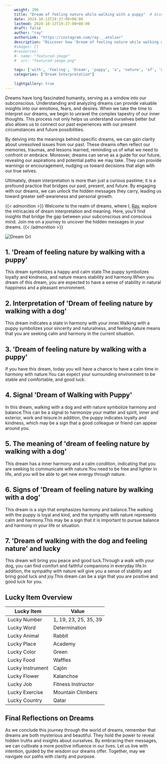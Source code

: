 ```yaml
---
    weight: 296
    title: "Dream of feeling nature while walking with a puppy"  # Assuming 'title' column exists
    date: 2024-10-13T19:37:00+08:00
    lastmod: 2024-10-13T19:37:00+08:00
    draft: false
    author: "ray"
    authorLink: "https://instagram.com/ray._.atelier"
    description: "Discover how 'Dream of feeling nature while walking with a puppy' can interpret your future and uncover its significant meanings in your life."
    #images: []
    #resources:
    #- name: "featured-image"
    #  src: "featured-image.png"
    
    tags: ['with', 'feeling', 'Dream', 'puppy', 'a', 'nature', 'of', 'while', 'walking']
    categories: ["Dream Interpretation"]
    
    lightgallery: true
---
```

    
Dreams have long fascinated humanity, serving as a window into our subconscious. Understanding and analyzing dreams can provide valuable insights into our emotions, fears, and desires. When we take the time to interpret our dreams, we begin to unravel the complex tapestry of our inner thoughts. This process not only helps us understand ourselves better but also allows us to connect our past experiences with our present circumstances and future possibilities.

By delving into the meanings behind specific dreams, we can gain clarity about unresolved issues from our past. These dreams often reflect our memories, traumas, and lessons learned, reminding us of what we need to confront or embrace. Moreover, dreams can serve as a guide for our future, revealing our aspirations and potential paths we may take. They can provide warnings or encouragement, nudging us toward decisions that align with our true selves.

Ultimately, dream interpretation is more than just a curious pastime; it is a profound practice that bridges our past, present, and future. By engaging with our dreams, we can unlock the hidden messages they carry, leading us toward greater self-awareness and personal growth.

{{< admonition >}}
Welcome to the realm of dreams, where I, [Ray](https://instagram.com/ray._.atelier), explore the intricacies of dream interpretation and meaning. Here, you’ll find insights that bridge the gap between your subconscious and conscious mind. Join me on a journey to uncover the hidden messages in your dreams.
{{< /admonition >}}

![Dream Grl](https://cdn.pixabay.com/photo/2017/11/02/03/35/gothic-2910057_1280.jpg "Dream Grl")

## 1. 'Dream of feeling nature by walking with a puppy'
This dream symbolizes a happy and calm state.The puppy symbolizes loyalty and kindness, and nature means stability and harmony.When you dream of this dream, you are expected to have a sense of stability in natural happiness and a pleasant environment.

## 2. Interpretation of 'Dream of feeling nature by walking with a dog'
This dream indicates a state in harmony with your inner.Walking with a puppy symbolizes your sincerity and naturalness, and feeling nature means that you are seeking calm and harmony in the current situation.

## 3. 'Dream of feeling nature by walking with a puppy'
If you have this dream, today you will have a chance to have a calm time in harmony with nature.You can expect your surrounding environment to be stable and comfortable, and good luck.

## 4. Signal 'Dream of Walking with Puppy'
In this dream, walking with a dog and with nature symbolize harmony and balance.This can be a signal to harmonize your matter and spirit, inner and exterior, work and leisure.In addition, the puppy indicates loyalty and kindness, which may be a sign that a good colleague or friend can appear around you.

## 5. The meaning of 'dream of feeling nature by walking with a dog'
This dream has a inner harmony and a calm condition, indicating that you are seeking to communicate with nature.You need to be free and lighter in life, and you will be able to get new energy through nature.

## 6. Signs of 'Dream of feeling nature by walking with a dog'
This dream is a sign that emphasizes harmony and balance.The walking with the puppy is loyal and kind, and the sympathy with nature represents calm and harmony.This may be a sign that it is important to pursue balance and harmony in your life or situation.

## 7. 'Dream of walking with the dog and feeling nature' and lucky
This dream will bring you peace and good luck.Through a walk with your dog, you can find comfort and faithful companions in everyday life.In addition, the sympathy with nature will give you a sense of stability and bring good luck and joy.This dream can be a sign that you are positive and good luck for you.

## Lucky Item Overview
| Lucky Item          | Value              |
|---------------|--------------------|
| Lucky Number        | 1, 19, 23, 25, 35, 39  |
| Lucky Word          | Determination |
| Lucky Animal        | Rabbit |
| Lucky Place         | Academy     |
| Lucky Color         | Green     |
| Lucky Food          | Waffles      |
| Lucky Instrument    | Cajón |
| Lucky Flower        | Kalanchoe    |
| Lucky Job           | Fitness Instructor       |
| Lucky Exercise      | Mountain Climbers  |
| Lucky Country       | Qatar    |


##  Final Reflections on Dreams

As we conclude this journey through the world of dreams, remember that dreams are both mysterious and beautiful. They hold the power to reveal hidden truths and insights about ourselves. By embracing their messages, we can cultivate a more positive influence in our lives. Let us live with intention, guided by the wisdom our dreams offer. Together, may we navigate our paths with clarity and purpose.
